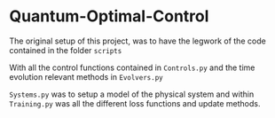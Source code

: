 # Quantum-Optimal-Control

The original setup of this project, was to have the legwork of the code contained in the folder `scripts`

With all the control functions contained in `Controls.py` and the time evolution relevant methods in `Evolvers.py`

`Systems.py` was to setup a model of the physical system and within `Training.py` was all the different loss functions and update methods.
